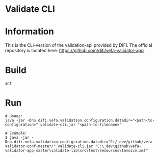 Validate CLI
====================

# Information

This is the CLI-version of the validation-api provided by DIFI. The official repository is located here: 
https://github.com/difi/vefa-validator-app

# Build

    ant

# Run
    
    # Usage:
    java -jar -Dno.difi.vefa.validation.configuration.datadir="<path-to-configuration>" validate-cli.jar "<path-to-filename>"
    
    # Example:
    $ java -jar -Dno.difi.vefa.validation.configuration.datadir="C:/_dev/github/vefa-validator-conf-master/" validate-cli.jar "C:\_dev\github\vefa-validator-app-master\validate-lib\src\test\resources\Invoice.xml"